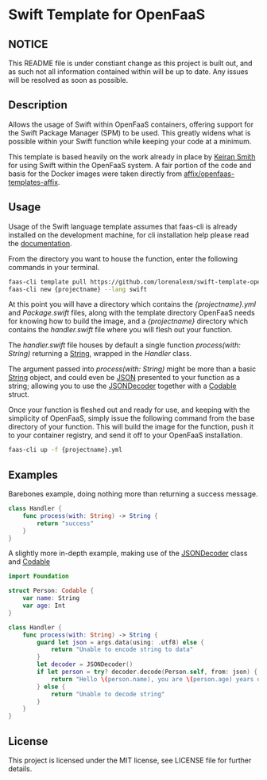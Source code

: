 # Swift Template for OpenFaaS

## NOTICE

This README file is under constiant change as this project is built out, and as such not all information contained within will be up to date. Any issues will be resolved as soon as possible.

## Description

Allows the usage of Swift within OpenFaaS containers, offering support for the Swift Package Manager (SPM) to be used. This greatly widens what is possible within your Swift function while keeping your code at a minimum.

This template is based heavily on the work already in place by [Keiran Smith](https://github.com/affix) for using Swift within the OpenFaaS system. A fair portion of the code and basis for the Docker images were taken directly from [affix/openfaas-templates-affix](https://github.com/affix/openfaas-templates-affix).

## Usage

Usage of the Swift language template assumes that faas-cli is already installed on the development machine, for cli installation help please read the [documentation](https://docs.openfaas.com/cli/install/).

From the directory you want to house the function, enter the following commands in your terminal.

```bash
faas-cli template pull https://github.com/lorenalexm/swift-template-openfaas
faas-cli new {projectname} --lang swift
```

At this point you will have a directory which contains the _{projectname}.yml_ and _Package.swift_ files, along with the template directory OpenFaaS needs for knowing how to build the image, and a _{projectname}_ directory which contains the _handler.swift_ file where you will flesh out your function.

The _handler.swift_ file houses by default a single function _process(with: String)_ returning a [String](https://developer.apple.com/documentation/swift/string), wrapped in the _Handler_ class.

The argument passed into _process(with: String)_ might be more than a basic [String](https://developer.apple.com/documentation/swift/string) object, and could even be  [JSON](https://developer.mozilla.org/en-US/docs/Web/JavaScript/Reference/Global_Objects/JSON) presented to your function as a string; allowing you to use the [JSONDecoder](https://developer.apple.com/documentation/foundation/jsondecoder) together with a [Codable](https://developer.apple.com/documentation/swift/codable) struct.

Once your function is fleshed out and ready for use, and keeping with the simplicity of OpenFaaS, simply issue the following command from the base directory of your function. This will build the image for the function, push it to your container registry, and send it off to your OpenFaaS installation.

```bash
faas-cli up -f {projectname}.yml
```

## Examples

Barebones example, doing nothing more than returning a success message.

```swift
class Handler {
	func process(with: String) -> String {
	    return "success"
	}
}
```

A slightly more in-depth example, making use of the [JSONDecoder](https://developer.apple.com/documentation/foundation/jsondecoder) class and [Codable](https://developer.apple.com/documentation/swift/codable)

```swift
import Foundation

struct Person: Codable {
	var name: String
	var age: Int
}

class Handler {
	func process(with: String) -> String {
		guard let json = args.data(using: .utf8) else {
			return "Unable to encode string to data"
		}
		let decoder = JSONDecoder()
		if let person = try? decoder.decode(Person.self, from: json) {
			return "Hello \(person.name), you are \(person.age) years old."
		} else {
			return "Unable to decode string"
		}
	}
}
```


## License

This project is licensed under the MIT license, see LICENSE file for further details.
